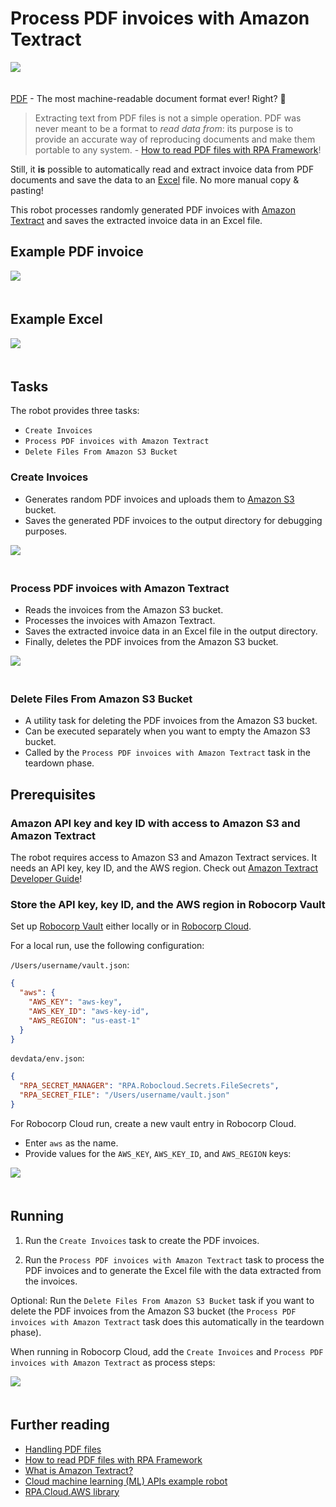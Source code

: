# Process PDF invoices with Amazon Textract

<img src="images/pdf-textract-excel.png" style="margin-bottom:20px">

[PDF](https://en.wikipedia.org/wiki/PDF) - The most machine-readable document format ever! Right? 🙈

> Extracting text from PDF files is not a simple operation. PDF was never meant to be a format to _read data from_: its purpose is to provide an accurate way of reproducing documents and make them portable to any system. - [How to read PDF files with RPA Framework](https://robocorp.com/docs/development-guide/pdf/how-to-read-pdf-files)!

Still, it **is** possible to automatically read and extract invoice data from PDF documents and save the data to an [Excel](https://en.wikipedia.org/wiki/Microsoft_Excel) file. No more manual copy & pasting!

This robot processes randomly generated PDF invoices with [Amazon Textract](https://aws.amazon.com/textract/) and saves the extracted invoice data in an Excel file.

## Example PDF invoice

<img src="images/example-pdf-invoice.png" style="margin-bottom:20px">

## Example Excel

<img src="images/example-excel.png" style="margin-bottom:20px">

## Tasks

The robot provides three tasks:

- `Create Invoices`
- `Process PDF invoices with Amazon Textract`
- `Delete Files From Amazon S3 Bucket`

### Create Invoices

- Generates random PDF invoices and uploads them to [Amazon S3](https://aws.amazon.com/s3/) bucket.
- Saves the generated PDF invoices to the output directory for debugging purposes.

<img src="images/example-run-artifacts.png" style="margin-bottom:20px">

### Process PDF invoices with Amazon Textract

- Reads the invoices from the Amazon S3 bucket.
- Processes the invoices with Amazon Textract.
- Saves the extracted invoice data in an Excel file in the output directory.
- Finally, deletes the PDF invoices from the Amazon S3 bucket.

<img src="images/example-run-artifacts-excel.png" style="margin-bottom:20px">

### Delete Files From Amazon S3 Bucket

- A utility task for deleting the PDF invoices from the Amazon S3 bucket.
- Can be executed separately when you want to empty the Amazon S3 bucket.
- Called by the `Process PDF invoices with Amazon Textract` task in the teardown phase.

## Prerequisites

### Amazon API key and key ID with access to Amazon S3 and Amazon Textract

The robot requires access to Amazon S3 and Amazon Textract services. It needs an API key, key ID, and the AWS region. Check out [Amazon Textract Developer Guide](https://docs.aws.amazon.com/textract/latest/dg/what-is.html)!

### Store the API key, key ID, and the AWS region in Robocorp Vault

Set up [Robocorp Vault](https://robocorp.com/docs/development-guide/variables-and-secrets/vault) either locally or in [Robocorp Cloud](https://robocorp.com/docs/robocorp-cloud/overview).

For a local run, use the following configuration:

`/Users/username/vault.json`:

```json
{
  "aws": {
    "AWS_KEY": "aws-key",
    "AWS_KEY_ID": "aws-key-id",
    "AWS_REGION": "us-east-1"
  }
}
```

`devdata/env.json`:

```json
{
  "RPA_SECRET_MANAGER": "RPA.Robocloud.Secrets.FileSecrets",
  "RPA_SECRET_FILE": "/Users/username/vault.json"
}
```

For Robocorp Cloud run, create a new vault entry in Robocorp Cloud.

- Enter `aws` as the name.
- Provide values for the `AWS_KEY`, `AWS_KEY_ID`, and `AWS_REGION` keys:

<img src="images/robocorp-cloud-vault.png" style="margin-bottom:20px">

## Running

1. Run the `Create Invoices` task to create the PDF invoices.

2. Run the `Process PDF invoices with Amazon Textract` task to process the PDF invoices and to generate the Excel file with the data extracted from the invoices.

Optional: Run the `Delete Files From Amazon S3 Bucket` task if you want to delete the PDF invoices from the Amazon S3 bucket (the `Process PDF invoices with Amazon Textract` task does this automatically in the teardown phase).

When running in Robocorp Cloud, add the `Create Invoices` and `Process PDF invoices with Amazon Textract` as process steps:

<img src="images/robocorp-cloud-process-steps.png" style="margin-bottom:20px">

## Further reading

- [Handling PDF files](https://robocorp.com/docs/development-guide/pdf)
- [How to read PDF files with RPA Framework](https://robocorp.com/docs/development-guide/pdf/how-to-read-pdf-files)
- [What is Amazon Textract?](https://docs.aws.amazon.com/textract/latest/dg/what-is.html)
- [Cloud machine learning (ML) APIs example robot](https://robocorp.com/docs/development-guide/ai-machine-learning/cloud-machine-learning-apis)
- [RPA.Cloud.AWS library](https://robocorp.com/docs/libraries/rpa-framework/rpa-cloud-aws)
